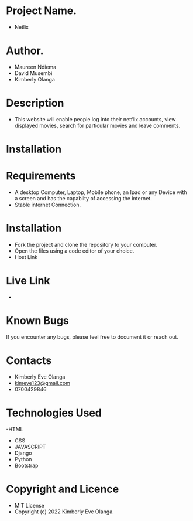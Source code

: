 # Project Name.
- Netlix

# Author.
- Maureen Ndiema
- David Musembi
- Kimberly Olanga

# Description
- This website will enable people log into their netflix accounts, view displayed movies, search for particular movies and leave comments. 

# Installation
# Requirements
- A desktop Computer, Laptop, Mobile phone, an Ipad or any Device with a screen and has the capabilty of accessing the internet.
- Stable internet Connection.

# Installation
- Fork the project and clone the repository to your computer.
- Open the files using a code editor of your choice.
- Host Link

# Live Link 
- 

# Known Bugs
If you encounter any bugs, please feel free to document it or reach out.

# Contacts
- Kimberly Eve Olanga
- kimeve123@gmail.com
- 0700429846

# Technologies Used
-HTML
- CSS
- JAVASCRIPT
- Django
- Python
- Bootstrap

# Copyright and Licence
- MIT License
- Copyright (c) 2022 Kimberly Eve Olanga.
